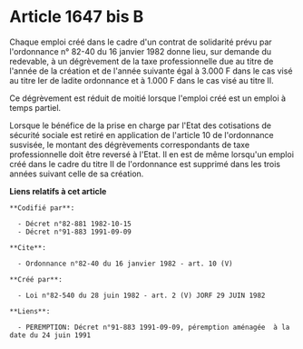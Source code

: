 # Article 1647 bis B

Chaque emploi créé dans le cadre d'un contrat de solidarité prévu par l'ordonnance n° 82-40 du 16 janvier 1982 donne lieu,
sur demande du redevable, à un dégrèvement de la taxe professionnelle due au titre de l'année de la création et de l'année
suivante égal à 3.000 F dans le cas visé au titre Ier de ladite ordonnance et à 1.000 F dans le cas visé au titre II.

Ce dégrèvement est réduit de moitié lorsque l'emploi créé est un emploi à temps partiel.

Lorsque le bénéfice de la prise en charge par l'Etat des cotisations de sécurité sociale est retiré en application de
l'article 10 de l'ordonnance susvisée, le montant des dégrèvements correspondants de taxe professionnelle doit être reversé à
l'Etat. Il en est de même lorsqu'un emploi créé dans le cadre du titre II de l'ordonnance est supprimé dans les trois années
suivant celle de sa création.

**Liens relatifs à cet article**

	**Codifié par**:

	  - Décret n°82-881 1982-10-15
	  - Décret n°91-883 1991-09-09

	**Cite**:

	  - Ordonnance n°82-40 du 16 janvier 1982 - art. 10 (V)

	**Créé par**:

	  - Loi n°82-540 du 28 juin 1982 - art. 2 (V) JORF 29 JUIN 1982

	**Liens**:

	  - PEREMPTION: Décret n°91-883 1991-09-09, péremption aménagée  à la date du 24 juin 1991
